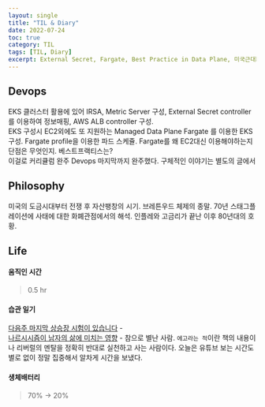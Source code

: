 ```yaml
---
layout: single
title: "TIL & Diary"
date: 2022-07-24
toc: true
category: TIL
tags: [TIL, Diary]
excerpt: External Secret, Fargate, Best Practice in Data Plane, 미국근대화폐
---
```

## Devops  
EKS 클러스터 활용에 있어 IRSA, Metric Server 구성, External Secret controller를 이용하여 정보매핑, AWS ALB controller 구성.   
EKS 구성시 EC2외에도 또 지원하는 Managed Data Plane Fargate 를 이용한 EKS 구성. Fargate profile을 이용한 파드 스케쥴. Fargate를 왜 EC2대신 이용해야하는지 단점은 무엇인지. 베스트프랙티스는?  
이걸로 커리큘럼 완주 Devops 마지막까지 완주했다. 구체적인 이야기는 별도의 글에서

## Philosophy  

미국의 도금시대부터 전쟁 후 자산팽창의 시기. 브레튼우드 체제의 종말. 70년 스태그플레이션에 사태에 대한 화폐관점에서의 해석. 인플레와 고금리가 끝난 이후 80년대의 호황.

## Life  
#### 움직인 시간
> 0.5 hr
#### 습관 일기  
[다음주 마지막 상승장 시험이 있습니다](https://www.youtube.com/watch?v=cPaEGQyHzzE ) -  
[나르시시즘이 남자의 삶에 미치는 영향](https://www.youtube.com/watch?v=euphRj0P74U ) - 참으로 별난 사람. `에고라는 적`이란 책의 내용이나 리버럴의 멘탈을 정확히 반대로 실천하고 사는 사람이다. 
오늘은 유튜브 보는 시간도 별로 없이 정말 집중해서 알차게 시간을 보냈다.
#### 생체배터리
> 70% → 20%
  